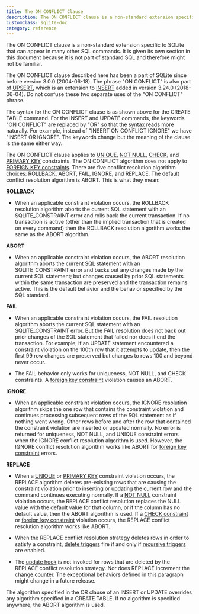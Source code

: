 ```yaml
---
title: The ON CONFLICT Clause
description: The ON CONFLICT clause is a non-standard extension specific to SQLite that can appear in many other SQL commands.
customClass: sqlite-doc
category: reference
---
```


<!-- do-not-touch-svg-import: 'conflict.svg' -->

The ON CONFLICT clause is a non-standard extension specific to SQLite
that can appear in many other SQL commands. It is given its own section
in this document because it is not part of standard SQL and therefore
might not be familiar.

The ON CONFLICT clause described here has been a part of SQLite since
before version 3.0.0 (2004-06-18). The phrase "ON CONFLICT" is also part
of [UPSERT](lang_upsert), which is an extension to [INSERT](lang_insert)
added in version 3.24.0 (2018-06-04). Do not confuse these two separate
uses of the "ON CONFLICT" phrase.

The syntax for the ON CONFLICT clause is as shown above for the CREATE
TABLE command. For the INSERT and UPDATE commands, the keywords "ON
CONFLICT" are replaced by "OR" so that the syntax reads more naturally.
For example, instead of "INSERT ON CONFLICT IGNORE" we have "INSERT OR
IGNORE". The keywords change but the meaning of the clause is the same
either way.

The ON CONFLICT clause applies to
[UNIQUE](lang_createtable#uniqueconst), [NOT
NULL](lang_createtable#notnullconst), [CHECK](lang_createtable#ckconst),
and [PRIMARY KEY](lang_createtable#primkeyconst) constraints. The ON
CONFLICT algorithm does not apply to
<a href="https://www.sqlite.org/foreignkeys.html"
target="_blank">FOREIGN KEY constraints</a>. There are five conflict
resolution algorithm choices: ROLLBACK, ABORT, FAIL, IGNORE, and
REPLACE. The default conflict resolution algorithm is ABORT. This is
what they mean:

<div class="no-bullets-list">

**ROLLBACK**  
- When an applicable constraint violation occurs, the ROLLBACK resolution
algorithm aborts the current SQL statement with an SQLITE_CONSTRAINT
error and rolls back the current transaction. If no transaction is
active (other than the implied transaction that is created on every
command) then the ROLLBACK resolution algorithm works the same as the
ABORT algorithm.

**ABORT**  
- When an applicable constraint violation occurs, the ABORT resolution
algorithm aborts the current SQL statement with an SQLITE_CONSTRAINT
error and backs out any changes made by the current SQL statement; but
changes caused by prior SQL statements within the same transaction are
preserved and the transaction remains active. This is the default
behavior and the behavior specified by the SQL standard.

**FAIL**  
- When an applicable constraint violation occurs, the FAIL resolution
algorithm aborts the current SQL statement with an SQLITE_CONSTRAINT
error. But the FAIL resolution does not back out prior changes of the
SQL statement that failed nor does it end the transaction. For example,
if an UPDATE statement encountered a constraint violation on the 100th
row that it attempts to update, then the first 99 row changes are
preserved but changes to rows 100 and beyond never occur.

- The FAIL behavior only works for uniqueness, NOT NULL, and CHECK
constraints. A <a href="https://www.sqlite.org/foreignkeys.html"
target="_blank">foreign key constraint</a> violation causes an ABORT.

**IGNORE**  
- When an applicable constraint violation occurs, the IGNORE resolution
algorithm skips the one row that contains the constraint violation and
continues processing subsequent rows of the SQL statement as if nothing
went wrong. Other rows before and after the row that contained the
constraint violation are inserted or updated normally. No error is
returned for uniqueness, NOT NULL, and UNIQUE constraint errors when the
IGNORE conflict resolution algorithm is used. However, the IGNORE
conflict resolution algorithm works like ABORT for
<a href="https://www.sqlite.org/foreignkeys.html"
target="_blank">foreign key constraint</a> errors.

**REPLACE**  
- When a [UNIQUE](lang_createtable#uniqueconst) or [PRIMARY
KEY](lang_createtable#primkeyconst) constraint violation occurs, the
REPLACE algorithm deletes pre-existing rows that are causing the
constraint violation prior to inserting or updating the current row and
the command continues executing normally. If a [NOT
NULL](lang_createtable#notnullconst) constraint violation occurs, the
REPLACE conflict resolution replaces the NULL value with the default
value for that column, or if the column has no default value, then the
ABORT algorithm is used. If a [CHECK
constraint](lang_createtable#ckconst) or
<a href="https://www.sqlite.org/foreignkeys.html"
target="_blank">foreign key constraint</a> violation occurs, the REPLACE
conflict resolution algorithm works like ABORT.

- When the REPLACE conflict resolution strategy deletes rows in order to
satisfy a constraint, [delete triggers](lang_createtrigger) fire if and
only if
<a href="https://www.sqlite.org/pragma.html#pragma_recursive_triggers"
target="_blank">recursive triggers</a> are enabled.

- The <a href="https://www.sqlite.org/c3ref/update_hook.html"
target="_blank">update hook</a> is not invoked for rows that are deleted
by the REPLACE conflict resolution strategy. Nor does REPLACE increment
the <a href="https://www.sqlite.org/c3ref/changes.html"
target="_blank">change counter</a>. The exceptional behaviors defined in
this paragraph might change in a future release.

The algorithm specified in the OR clause of an INSERT or UPDATE
overrides any algorithm specified in a CREATE TABLE. If no algorithm is
specified anywhere, the ABORT algorithm is used.

</div>